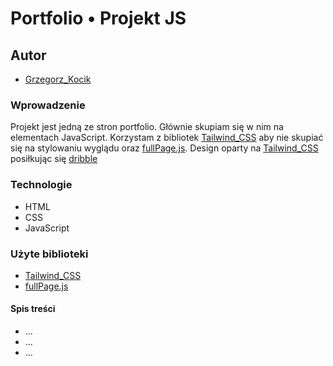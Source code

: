 # Portfolio &#8226; Projekt JS

## Autor
- [Grzegorz_Kocik]

### Wprowadzenie
Projekt jest jedną ze stron portfolio. Głównie skupiam się w nim na elementach JavaScript. 
Korzystam z bibliotek [Tailwind_CSS] aby nie skupiać się na stylowaniu wyglądu oraz [fullPage.js]. Design oparty na [Tailwind_CSS] posiłkując się [dribble]

### Technologie
- HTML
- CSS
- JavaScript

### Użyte biblioteki
- [Tailwind_CSS]
- [fullPage.js]

#### Spis treści
- ...
- ...
- ...

[Tailwind_CSS]: <https://tailwindcss.com/>
[Grzegorz_Kocik]: <https://github.com/typodgrafiki>
[dribble]: <https://dribbble.com/>
[fullPage.js]: <https://github.com/alvarotrigo/fullPage.js>